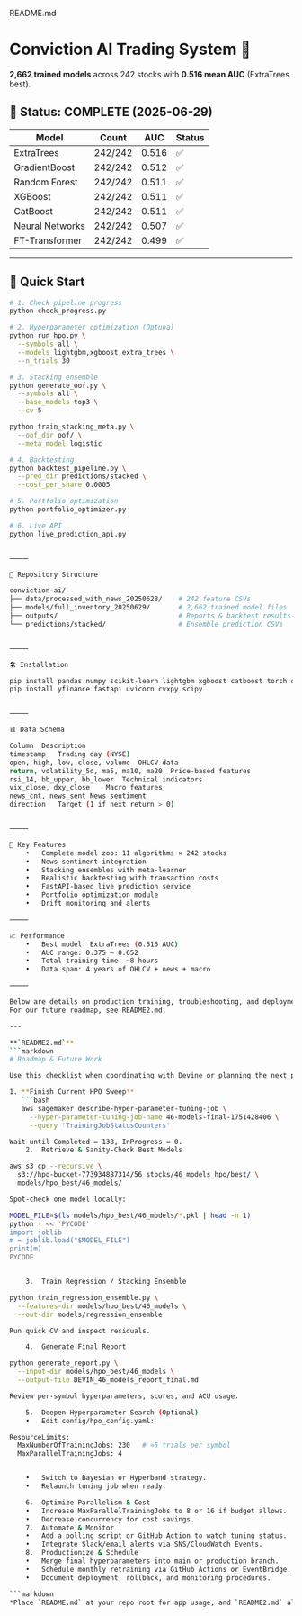 README.md

# Conviction AI Trading System 🚀

**2,662 trained models** across 242 stocks with **0.516 mean AUC** (ExtraTrees best).

## 🎯 Status: COMPLETE (2025-06-29)

| Model           | Count   | AUC   | Status |
|-----------------|---------|-------|--------|
| ExtraTrees      | 242/242 | 0.516 | ✅     |
| GradientBoost   | 242/242 | 0.512 | ✅     |
| Random Forest   | 242/242 | 0.511 | ✅     |
| XGBoost         | 242/242 | 0.511 | ✅     |
| CatBoost        | 242/242 | 0.511 | ✅     |
| Neural Networks | 242/242 | 0.507 | ✅     |
| FT-Transformer  | 242/242 | 0.499 | ✅     |

---

## 🚀 Quick Start

```bash
# 1. Check pipeline progress
python check_progress.py

# 2. Hyperparameter optimization (Optuna)
python run_hpo.py \
  --symbols all \
  --models lightgbm,xgboost,extra_trees \
  --n_trials 30

# 3. Stacking ensemble
python generate_oof.py \
  --symbols all \
  --base_models top3 \
  --cv 5

python train_stacking_meta.py \
  --oof_dir oof/ \
  --meta_model logistic

# 4. Backtesting
python backtest_pipeline.py \
  --pred_dir predictions/stacked \
  --cost_per_share 0.0005

# 5. Portfolio optimization
python portfolio_optimizer.py

# 6. Live API
python live_prediction_api.py


⸻

📁 Repository Structure

conviction-ai/
├── data/processed_with_news_20250628/    # 242 feature CSVs
├── models/full_inventory_20250629/       # 2,662 trained model files
├── outputs/                              # Reports & backtest results
└── predictions/stacked/                  # Ensemble prediction CSVs


⸻

🛠️ Installation

pip install pandas numpy scikit-learn lightgbm xgboost catboost torch optuna
pip install yfinance fastapi uvicorn cvxpy scipy


⸻

📊 Data Schema

Column	Description
timestamp	Trading day (NYSE)
open, high, low, close, volume	OHLCV data
return, volatility_5d, ma5, ma10, ma20	Price-based features
rsi_14, bb_upper, bb_lower	Technical indicators
vix_close, dxy_close	Macro features
news_cnt, news_sent	News sentiment
direction	Target (1 if next return > 0)


⸻

🎯 Key Features
	•	Complete model zoo: 11 algorithms × 242 stocks
	•	News sentiment integration
	•	Stacking ensembles with meta-learner
	•	Realistic backtesting with transaction costs
	•	FastAPI-based live prediction service
	•	Portfolio optimization module
	•	Drift monitoring and alerts

⸻

📈 Performance
	•	Best model: ExtraTrees (0.516 AUC)
	•	AUC range: 0.375 – 0.652
	•	Total training time: ~8 hours
	•	Data span: 4 years of OHLCV + news + macro

⸻

Below are details on production training, troubleshooting, and deployment.
For our future roadmap, see README2.md.

---

**`README2.md`**  
```markdown
# Roadmap & Future Work

Use this checklist when coordinating with Devine or planning the next phases:

1. **Finish Current HPO Sweep**  
   ```bash
   aws sagemaker describe-hyper-parameter-tuning-job \
     --hyper-parameter-tuning-job-name 46-models-final-1751428406 \
     --query 'TrainingJobStatusCounters'

Wait until Completed = 138, InProgress = 0.
	2.	Retrieve & Sanity-Check Best Models

aws s3 cp --recursive \
  s3://hpo-bucket-773934887314/56_stocks/46_models_hpo/best/ \
  models/hpo_best/46_models/

Spot-check one model locally:

MODEL_FILE=$(ls models/hpo_best/46_models/*.pkl | head -n 1)
python - << 'PYCODE'
import joblib
m = joblib.load("$MODEL_FILE")
print(m)
PYCODE


	3.	Train Regression / Stacking Ensemble

python train_regression_ensemble.py \
  --features-dir models/hpo_best/46_models \
  --out-dir models/regression_ensemble

Run quick CV and inspect residuals.

	4.	Generate Final Report

python generate_report.py \
  --input-dir models/hpo_best/46_models \
  --output-file DEVIN_46_models_report_final.md

Review per-symbol hyperparameters, scores, and ACU usage.

	5.	Deepen Hyperparameter Search (Optional)
	•	Edit config/hpo_config.yaml:

ResourceLimits:
  MaxNumberOfTrainingJobs: 230   # ≈5 trials per symbol
  MaxParallelTrainingJobs: 4


	•	Switch to Bayesian or Hyperband strategy.
	•	Relaunch tuning job when ready.

	6.	Optimize Parallelism & Cost
	•	Increase MaxParallelTrainingJobs to 8 or 16 if budget allows.
	•	Decrease concurrency for cost savings.
	7.	Automate & Monitor
	•	Add a polling script or GitHub Action to watch tuning status.
	•	Integrate Slack/email alerts via SNS/CloudWatch Events.
	8.	Productionize & Schedule
	•	Merge final hyperparameters into main or production branch.
	•	Schedule monthly retraining via GitHub Actions or EventBridge.
	•	Document deployment, rollback, and monitoring procedures.

```markdown
*Place `README.md` at your repo root for app usage, and `README2.md` alongside it for future plans.*```